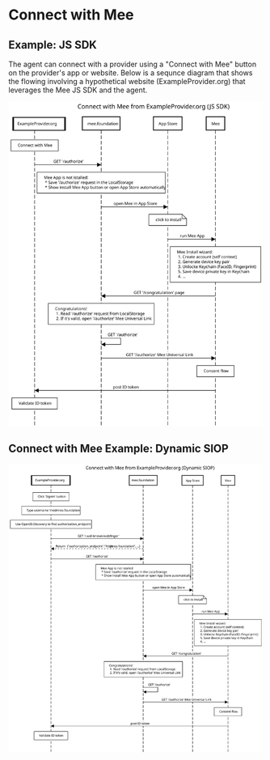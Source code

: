 # Connect with Mee 

## Example: JS SDK

The agent can connect with a provider using a "Connect with Mee" button on the provider's app or website. Below is a sequnce diagram that shows the flowing involving a hypothetical website (ExampleProvider.org) that leverages the Mee JS SDK and the agent. 

![Mee JS SDK](./images/mee-js-sdk.svg)

## Connect with Mee Example: Dynamic SIOP

![Mee Dynamic SIOP](./images/mee-dynamic-SIOP.svg)
